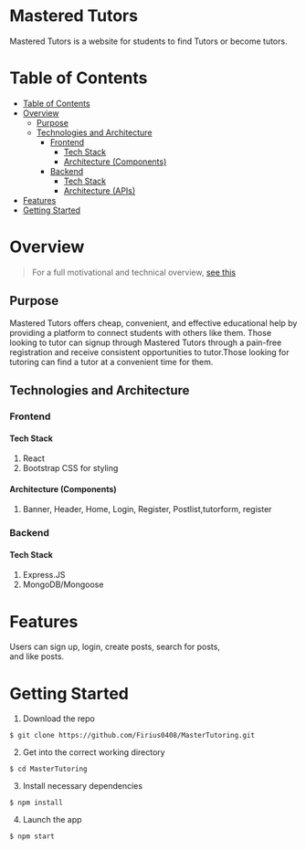 # Mastered Tutors

<!-- [Visit the website] our websit link here  -->

Mastered Tutors is a website for students to find Tutors or become tutors. 

# Table of Contents

- [Table of Contents](#table-of-contents)
- [Overview](#overview)
  - [Purpose](#purpose)
  - [Technologies and Architecture](#technologies-and-architecture)
    - [Frontend](#frontend)
      - [Tech Stack](#tech-stack)
      - [Architecture (Components)](#architecture-components)
    - [Backend](#back;end)
      - [Tech Stack](#tech-stack-1)
      - [Architecture (APIs)](#architecture-apis)
- [Features](#features)
- [Getting Started](#getting-started)
  
# Overview

> For a full motivational and technical overview, [see this](https://docs.google.com/document/d/1Bi95rcIHIHZSbaWN5iSHNnja8-2kWTVF6D5rMML8D34/edit?usp=sharing)

## Purpose

Mastered Tutors offers cheap, convenient, and effective educational help by providing a platform to 
connect students with others like them. Those looking to tutor can signup through Mastered Tutors through 
a pain-free registration and receive consistent opportunities to tutor.Those looking for tutoring can find
a tutor at a convenient time for them.

## Technologies and Architecture

### Frontend

#### Tech Stack

1. React
2. Bootstrap CSS for styling

#### Architecture (Components)

1. Banner, Header, Home, Login, Register, 
   Postlist,tutorform, register

### Backend

#### Tech Stack

1. Express.JS
2. MongoDB/Mongoose


# Features
Users can sign up, login, create posts, search for posts,  
and like posts.

# Getting Started

1. Download the repo

```
$ git clone https://github.com/Firius0408/MasterTutoring.git
```

2. Get into the correct working directory
```
$ cd MasterTutoring
```

3. Install necessary dependencies
```
$ npm install
```
4. Launch the app
```
$ npm start
```
